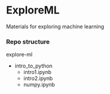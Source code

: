 # ExploreML

Materials for exploring machine learning

### Repo structure

explore-ml
- intro_to_python
  * intro1.ipynb
  * intro2.ipynb
  * numpy.ipynb

